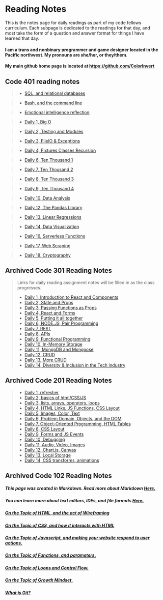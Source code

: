 # Reading Notes

 This is the notes page for daily readings as part of my code fellows curriculum. Each subpage is dedicated to the readings for that day, and most take the form of a question and answer format for things I have learned that day.

#### I am a trans and nonbinary programmer and game designer located in the Pacific northwest. My pronouns are she/her, or they/them.

#### My main github home page is located at <https://github.com/ColorInvert>

## Code 401 reading notes

>- [SQL, and relational databases](https://colorinvert.github.io/reading-notes/sql)

>- [Bash, and the command line](https://colorinvert.github.io/reading-notes/cmd)

>- [Emotional intelligence reflection](https://colorinvert.github.io/reading-notes/emotional-Intelligence)

>- [Daily 1, Big O](https://colorinvert.github.io/reading-notes/401-01)

>- [Daily 2, Testing and Modules](https://colorinvert.github.io/reading-notes/401-02)

>- [Daily 3, FileIO & Exceptions](https://colorinvert.github.io/reading-notes/401-03)

>- [Daily 4, Fixtures Classes Recursion](https://colorinvert.github.io/reading-notes/401-04)

>- [Daily 6, Ten Thousand 1](https://colorinvert.github.io/reading-notes/401-06)

>- [Daily 7, Ten Thousand 2](https://colorinvert.github.io/reading-notes/401-07)

>- [Daily 8, Ten Thousand 3](https://colorinvert.github.io/reading-notes/401-08)

>- [Daily 9, Ten Thousand 4](https://colorinvert.github.io/reading-notes/401-09)

>- [Daily 10, Data Analysis](https://colorinvert.github.io/reading-notes/401-10)

>- [Daily 12, The Pandas Library](https://colorinvert.github.io/reading-notes/401-12)

>- [Daily 13, Linear Regressions](https://colorinvert.github.io/reading-notes/401-13)

>- [Daily 14, Data Visualization](https://colorinvert.github.io/reading-notes/401-14)

>- [Daily 16, Serverless Functions](https://colorinvert.github.io/reading-notes/401-16)

>- [Daily 17, Web Scraping](https://colorinvert.github.io/reading-notes/401-17)

>- [Daily 18, Cryptography](https://colorinvert.github.io/reading-notes/401-18)




## Archived Code 301 Reading Notes
> Links for daily reading assignment notes will be filled in as the class progresses.
>
>- [Daily 1, Introduction to React and Components](https://colorinvert.github.io/reading-notes/301-01)
>- [Daily 2, State and Props](https://colorinvert.github.io/reading-notes/301-02)
>- [Daily 3, Passing Functions as Props](https://colorinvert.github.io/reading-notes/301-03)
>- [Daily 4, React and Forms](https://colorinvert.github.io/reading-notes/301-04)
>- [Daily 5, Putting it all together](https://colorinvert.github.io/reading-notes/301-05)
>- [Daily 6, NODE.JS, Pair Programming](https://colorinvert.github.io/reading-notes/301-06)
>- [Daily 7, REST](https://colorinvert.github.io/reading-notes/301-07)
>- [Daily 8, APIs](https://colorinvert.github.io/reading-notes/301-08)
>- [Daily 9, Functional Programming](https://colorinvert.github.io/reading-notes/301-09)
>- [Daily 10, In-Memory Storage](https://colorinvert.github.io/reading-notes/301-10)
>- [Daily 11, MongoDB and Mongoose](https://colorinvert.github.io/reading-notes/301-11)
>- [Daily 12, CRUD](https://colorinvert.github.io/reading-notes/301-12)
>- [Daily 13, More CRUD](https://colorinvert.github.io/reading-notes/301-13)
>- [Daily 14, Diversity & Inclusion in the Tech Industry](https://colorinvert.github.io/reading-notes/301-14)

## Archived Code 201 Reading Notes

>- [Daily 1, refresher](https://colorinvert.github.io/reading-notes/class-01)
>- [Daily 2, basics of html/CSS/JS](https://colorinvert.github.io/reading-notes/class-02)
>- [Daily 3, lists, arrays, operators, loops](https://colorinvert.github.io/reading-notes/class-03)
>- [Daily 4, HTML Links, JS Functions, CSS Layout](https://colorinvert.github.io/reading-notes/class-04)
>- [Daily 5, Images, Color, Text](https://colorinvert.github.io/reading-notes/class-05)
>- [Daily 6, Problem Domain, Objects, and the DOM](https://colorinvert.github.io/reading-notes/class-06)
>- [Daily 7, Object-Oriented Programming, HTML Tables](https://colorinvert.github.io/reading-notes/class-07)
>- [Daily 8, CSS Layout](https://colorinvert.github.io/reading-notes/class-08)
>- [Daily 9, Forms and JS Events](https://colorinvert.github.io/reading-notes/class-09)
>- [Daily 10, Debugging](https://colorinvert.github.io/reading-notes/class-10)
>- [Daily 11, Audio, Video, Images](https://colorinvert.github.io/reading-notes/class-11)
>- [Daily 12, Chart.js, Canvas](https://colorinvert.github.io/reading-notes/class-12)
>- [Daily 13, Local Storage](https://colorinvert.github.io/reading-notes/class-13)
>- [Daily 14, CSS transforms, animations](https://colorinvert.github.io/reading-notes/class-14)

## Archived Code 102 Reading Notes

##### This page was created in Markdown. Read more about Markdown [Here.](https://colorinvert.github.io/reading-notes/About-Markdown)

##### You can learn more about text editors, IDEs, and file formats [Here.](https://colorinvert.github.io/reading-notes/Choosing-A-Text-Editor)

##### [On the Topic of HTML, and the act of Wireframing](https://colorinvert.github.io/reading-notes/Html-And-Wireframes)

##### [On the Topic of CSS, and how it interacts with HTML](https://colorinvert.github.io/reading-notes/CSS)

##### [On the Topic of Javascript, and making your website respond to user actions.](https://colorinvert.github.io/reading-notes/Javascript)

##### [On the Topic of Functions, and parameters.](https://colorinvert.github.io/reading-notes/Functions)

##### [On the Topic of Loops and Control Flow.](https://colorinvert.github.io/reading-notes/Loops)

##### [On the Topic of Growth Mindset.](https://colorinvert.github.io/reading-notes/Growth-Mindset)

##### [What is Git?](https://colorinvert.github.io/reading-notes/What-Is-Git)

